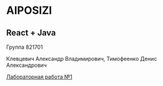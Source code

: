# AIPOSIZI

## React + Java

Группа 821701


Клевцевич Александр Владимирович, Тимофеенко Денис Александрович


[Лабораторная работа №1](lab-1)
